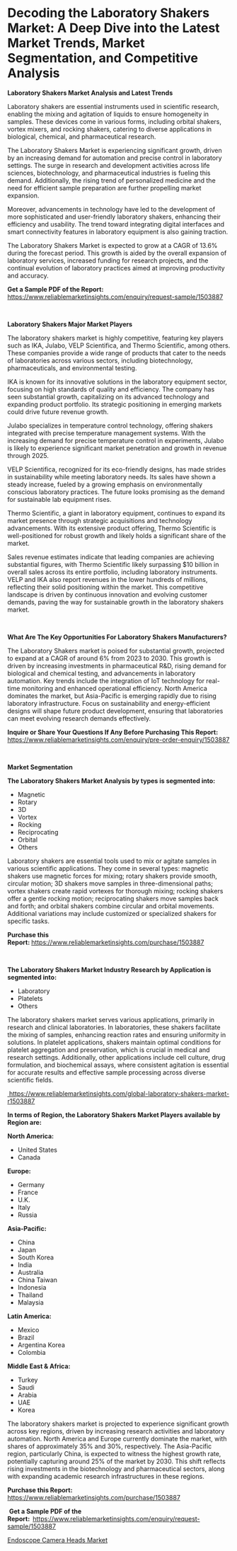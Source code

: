 <p><h1>Decoding the Laboratory Shakers Market: A Deep Dive into the Latest Market Trends, Market Segmentation, and Competitive Analysis</h1></p><p><strong>Laboratory Shakers Market Analysis and Latest Trends</strong></p>
<p><p>Laboratory shakers are essential instruments used in scientific research, enabling the mixing and agitation of liquids to ensure homogeneity in samples. These devices come in various forms, including orbital shakers, vortex mixers, and rocking shakers, catering to diverse applications in biological, chemical, and pharmaceutical research.</p><p>The Laboratory Shakers Market is experiencing significant growth, driven by an increasing demand for automation and precise control in laboratory settings. The surge in research and development activities across life sciences, biotechnology, and pharmaceutical industries is fueling this demand. Additionally, the rising trend of personalized medicine and the need for efficient sample preparation are further propelling market expansion.</p><p>Moreover, advancements in technology have led to the development of more sophisticated and user-friendly laboratory shakers, enhancing their efficiency and usability. The trend toward integrating digital interfaces and smart connectivity features in laboratory equipment is also gaining traction.</p><p>The Laboratory Shakers Market is expected to grow at a CAGR of 13.6% during the forecast period. This growth is aided by the overall expansion of laboratory services, increased funding for research projects, and the continual evolution of laboratory practices aimed at improving productivity and accuracy.</p></p>
<p><strong>Get a Sample PDF of the Report:&nbsp;</strong> <a href="https://www.reliablemarketinsights.com/enquiry/request-sample/1503887?utm_campaign=2564&utm_medium=2&utm_source=Github&utm_content=ia&utm_term=23032025&utm_id=laboratory-shakers">https://www.reliablemarketinsights.com/enquiry/request-sample/1503887</a></p>
<p>&nbsp;</p>
<p><strong>Laboratory Shakers Major Market Players</strong></p>
<p><p>The laboratory shakers market is highly competitive, featuring key players such as IKA, Julabo, VELP Scientifica, and Thermo Scientific, among others. These companies provide a wide range of products that cater to the needs of laboratories across various sectors, including biotechnology, pharmaceuticals, and environmental testing.</p><p>IKA is known for its innovative solutions in the laboratory equipment sector, focusing on high standards of quality and efficiency. The company has seen substantial growth, capitalizing on its advanced technology and expanding product portfolio. Its strategic positioning in emerging markets could drive future revenue growth.</p><p>Julabo specializes in temperature control technology, offering shakers integrated with precise temperature management systems. With the increasing demand for precise temperature control in experiments, Julabo is likely to experience significant market penetration and growth in revenue through 2025.</p><p>VELP Scientifica, recognized for its eco-friendly designs, has made strides in sustainability while meeting laboratory needs. Its sales have shown a steady increase, fueled by a growing emphasis on environmentally conscious laboratory practices. The future looks promising as the demand for sustainable lab equipment rises.</p><p>Thermo Scientific, a giant in laboratory equipment, continues to expand its market presence through strategic acquisitions and technology advancements. With its extensive product offering, Thermo Scientific is well-positioned for robust growth and likely holds a significant share of the market.</p><p>Sales revenue estimates indicate that leading companies are achieving substantial figures, with Thermo Scientific likely surpassing $10 billion in overall sales across its entire portfolio, including laboratory instruments. VELP and IKA also report revenues in the lower hundreds of millions, reflecting their solid positioning within the market. This competitive landscape is driven by continuous innovation and evolving customer demands, paving the way for sustainable growth in the laboratory shakers market.</p></p>
<p>&nbsp;</p>
<p><strong>What Are The Key Opportunities For Laboratory Shakers Manufacturers?</strong></p>
<p><p>The Laboratory Shakers market is poised for substantial growth, projected to expand at a CAGR of around 6% from 2023 to 2030. This growth is driven by increasing investments in pharmaceutical R&D, rising demand for biological and chemical testing, and advancements in laboratory automation. Key trends include the integration of IoT technology for real-time monitoring and enhanced operational efficiency. North America dominates the market, but Asia-Pacific is emerging rapidly due to rising laboratory infrastructure. Focus on sustainability and energy-efficient designs will shape future product development, ensuring that laboratories can meet evolving research demands effectively.</p></p>
<p><strong>Inquire or Share Your Questions If Any Before Purchasing This Report:</strong> <a href="https://www.reliablemarketinsights.com/enquiry/pre-order-enquiry/1503887?utm_campaign=2564&utm_medium=2&utm_source=Github&utm_content=ia&utm_term=23032025&utm_id=laboratory-shakers">https://www.reliablemarketinsights.com/enquiry/pre-order-enquiry/1503887</a></p>
<p>&nbsp;</p>
<p><strong>Market Segmentation</strong></p>
<p><strong>The Laboratory Shakers Market Analysis by types is segmented into:</strong></p>
<p><ul><li>Magnetic</li><li>Rotary</li><li>3D</li><li>Vortex</li><li>Rocking</li><li>Reciprocating</li><li>Orbital</li><li>Others</li></ul></p>
<p><p>Laboratory shakers are essential tools used to mix or agitate samples in various scientific applications. They come in several types: magnetic shakers use magnetic forces for mixing; rotary shakers provide smooth, circular motion; 3D shakers move samples in three-dimensional paths; vortex shakers create rapid vortexes for thorough mixing; rocking shakers offer a gentle rocking motion; reciprocating shakers move samples back and forth; and orbital shakers combine circular and orbital movements. Additional variations may include customized or specialized shakers for specific tasks.</p></p>
<p><strong>Purchase this Report:&nbsp;</strong><a href="https://www.reliablemarketinsights.com/purchase/1503887?utm_campaign=2564&utm_medium=2&utm_source=Github&utm_content=ia&utm_term=23032025&utm_id=laboratory-shakers">https://www.reliablemarketinsights.com/purchase/1503887</a></p>
<p>&nbsp;</p>
<p><strong>The Laboratory Shakers Market Industry Research by Application is segmented into:</strong></p>
<p><ul><li>Laboratory</li><li>Platelets</li><li>Others</li></ul></p>
<p><p>The laboratory shakers market serves various applications, primarily in research and clinical laboratories. In laboratories, these shakers facilitate the mixing of samples, enhancing reaction rates and ensuring uniformity in solutions. In platelet applications, shakers maintain optimal conditions for platelet aggregation and preservation, which is crucial in medical and research settings. Additionally, other applications include cell culture, drug formulation, and biochemical assays, where consistent agitation is essential for accurate results and effective sample processing across diverse scientific fields.</p></p>
<p><a href="https://www.reliablemarketinsights.com/global-laboratory-shakers-market-r1503887?utm_campaign=2564&utm_medium=2&utm_source=Github&utm_content=ia&utm_term=23032025&utm_id=laboratory-shakers">&nbsp;https://www.reliablemarketinsights.com/global-laboratory-shakers-market-r1503887</a></p>
<p><strong>In terms of Region, the Laboratory Shakers Market Players available by Region are:</strong></p>
<p>
    <p> <strong> North America: </strong>
        <ul>
            <li>United States</li>
            <li>Canada</li>
        </ul>
        </p> 
    <p> <strong> Europe: </strong>
        <ul>
            <li>Germany</li>
            <li>France</li>
            <li>U.K.</li>
            <li>Italy</li>
            <li>Russia</li>
        </ul>
        </p> 
    <p> <strong> Asia-Pacific: </strong>
        <ul>
            <li>China</li>
            <li>Japan</li>
            <li>South Korea</li>
            <li>India</li>
            <li>Australia</li>
            <li>China Taiwan</li>
            <li>Indonesia</li>
            <li>Thailand</li>
            <li>Malaysia</li>
        </ul>
        </p> 
    <p> <strong> Latin America: </strong>
        <ul>
            <li>Mexico</li>
            <li>Brazil</li>
            <li>Argentina Korea</li>
            <li>Colombia</li>
        </ul>
        </p> 
    <p> <strong> Middle East & Africa: </strong>
        <ul>
            <li>Turkey</li>
            <li>Saudi</li>
            <li>Arabia</li>
            <li>UAE</li>
            <li>Korea</li>
        </ul>
    </p>
    </p>
<p><p>The laboratory shakers market is projected to experience significant growth across key regions, driven by increasing research activities and laboratory automation. North America and Europe currently dominate the market, with shares of approximately 35% and 30%, respectively. The Asia-Pacific region, particularly China, is expected to witness the highest growth rate, potentially capturing around 25% of the market by 2030. This shift reflects rising investments in the biotechnology and pharmaceutical sectors, along with expanding academic research infrastructures in these regions.</p></p>
<p><strong>Purchase this Report: </strong><a href="https://www.reliablemarketinsights.com/purchase/1503887?utm_campaign=2564&utm_medium=2&utm_source=Github&utm_content=ia&utm_term=23032025&utm_id=laboratory-shakers">https://www.reliablemarketinsights.com/purchase/1503887</a></p>
<p>&nbsp;<strong>Get a Sample PDF of the Report:&nbsp;&nbsp;</strong><a href="https://www.reliablemarketinsights.com/enquiry/request-sample/1503887?utm_campaign=2564&utm_medium=2&utm_source=Github&utm_content=ia&utm_term=23032025&utm_id=laboratory-shakers">https://www.reliablemarketinsights.com/enquiry/request-sample/1503887</a></p>
<p><strong></strong></p>
<p><p><a href="https://github.com/dolorespeddico90/Market-Research-Report-List-1/blob/main/endoscope-camera-heads-market.md?utm_campaign=2564&utm_medium=2&utm_source=Github&utm_content=ia&utm_term=23032025&utm_id=laboratory-shakers">Endoscope Camera Heads Market</a></p></p>
